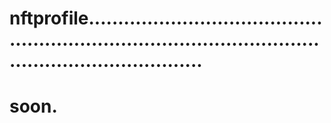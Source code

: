 # nftprofile..............................................................................................................................
# soon.
